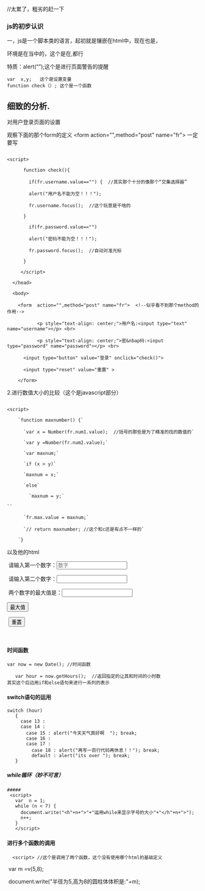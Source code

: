 //太累了，粗劣的赶一下
### js的初步认识

一，js是一个脚本类的语言，起初就是镶嵌在html中，现在也是，

  环境是在<script></script>当中的，这个是在<head>,<body>都行

特质：alert(“”);这个是进行页面警告的提醒

```
var  x,y;   这个是设置变量
function check（）; 这个是一个函数
```

## 细致的分析.

对用户登录页面的设置

观察下面的那个form的定义 <form  action="",method="post" name="fr">  一定要写

```

<script>

​      function check(){

​        if(fr.username.value=="") {  //其实那个十分的像那个“交集选择器”

​        alert("用户名不能为空！！！");

​        fr.username.focus();  //这个玩意是干啥的

​      }

​        if(fr.password.value=="")

​        alert("密码不能为空！！！");

​        fr.password.focus();  //自动对准光标

​      }

​     </script>

  </head>

  <body>  

​    <form  action="",method="post" name="fr">  <!--似乎看不到那个method的作用-->

           <p style="text-align: center;">用户名:<input type="text" name="username"></p> <br>

           <p style="text-align: center;">密&nbap码:<input type="password" name="password"></p> <br>

​      <input type="button" value="登录" onclick="check()">

​      <input type="reset" value="重置" >

​    </form>
```

2.进行数值大小的比较（这个是javascript部分）

```

<script>

​    `function maxnumber() {`

​      `var x = Number(fr.num1.value);  //括号的那些是为了精准的找的数值的`

​      `var y =Number(fr.num2.value);`

​      `var maxnum;`

​      `if (x > y)`

​      `maxnum = x;`

​      `else`

​        `maxnum = y;`

``      

​      `fr.max.value = maxnum;`

​      `// return maxnumber; //这个和c还是有点不一样的`

​    `}
```

以及他的html

 <form action="" method="post" name="fr">

​      请输入第一个数字：<input type="text" name="num1" placeholder="数字"> <br>

​      请输入第二个数字：<input type="text" name="num2"> <br>

​      两个数字的最大值是：<input type="text" name="max"> <br>

​      <input type="button" value="最大值" onClick="maxnumber()" onClick="check()"/>

​      <input type="reset" value="重置">  <!-- 只能调用一个函数！！！-->  

​    </form>

#### 时间函数

```
var now = new Date(); //时间函数

   var hour = now.getHours();  //返回指定的让其和时间的小时数 
其实这个后边用if和else语句来进行一系列的表示

```

#### switch语句的运用

```
switch (hour)
   {
​     case 13 :
​     case 14 :
​       case 15 : alert("今天天气真好啊  "); break;
​       case 16 : 
​       case 17 :
​         case 18 : alert("再写一百行代码再休息！！"); break;
​         default : alert("its over "); break;
   }
```

##### while循环（妙不可言）

```
##### 
 <script>
   var  n = 1;
   while (n < 7) {
​     document.write("<h"+n+">"+"运用while来显示字号的大小"+"</h"+n+">");
​     n++;
   }
   </script>
```

#### 进行多个函数的调用

<script>

​      function v(r,h){

​        return Math.PI*r*r*h;

​      }  //那个特别长的一大串子其实就是一个函数名称而已，不是所谓的默认函数

​    </script>

  </head>

  <body>

      <script> //这个是调用了两个函数，这个没有使用哪个html的基础定义

​     var m =v(5,8);

​     document.write("半径为5,高为8的圆柱体体积是:"+m);

   </script>
